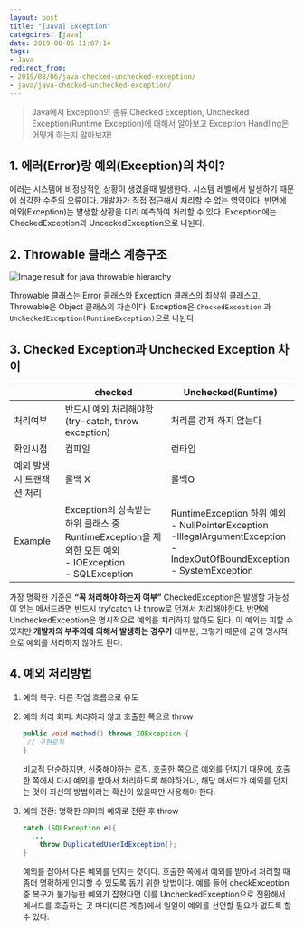 ```yaml
---
layout: post
title: "[Java] Exception"
categoires: [java]
date: 2019-08-06 11:07:14
tags: 
- Java
redirect_from: 
- 2019/08/06/java-checked-unchecked-exception/
- java/java-checked-unchecked-exception/
---
```

> Java에서 Exception의 종류 Checked Exception, Unchecked Exception(Runtime Exception)에 대해서 알아보고 Exception Handling은 어떻게 하는지 알아보자!



## 1. 에러(Error)랑 예외(Exception)의 차이? 

에러는 시스템에 비정상적인 상황이 생겼을때 발생한다. 시스템 레벨에서 발생하기 때문에 심각한 수준의 오류이다. 개발자가 직접 접근해서 처리할 수 없는 영역이다. 반면에 예외(Exception)는 발생할 상황을 미리 예측하여 처리할 수 있다.
Exception에는 CheckedException과 UnceckedException으로 나뉜다. 

## 2. Throwable 클래스 계층구조
![Image result for java throwable hierarchy](https://www.cis.upenn.edu/~bcpierce/courses/629/papers/Java-tutorial/java/exceptions/images/throwableHierarchy_trans.gif)

Throwable 클래스는 Error 클래스와 Exception 클래스의 최상위 클래스고, Throwable은 Object 클래스의 자손이다. Exception은 `CheckedException` 과`UncheckedException(RuntimeException)`으로 나뉜다. 


## 3. Checked Exception과 Unchecked Exception 차이


|                           | checked                                                      | Unchecked(Runtime)                                           |
| ------------------------- | ------------------------------------------------------------ | ------------------------------------------------------------ |
| 처리여부                  | 반드시 예외 처리해야함<br />(try-catch, throw exception)     | 처리를 강제 하지 않는다                                      |
| 확인시점                  | 컴파일                                                       | 런타입                                                       |
| 예외 발생시 트랜잭션 처리 | 롤백 X                                                       | 롤백O                                                        |
| Example                   | Exception의 상속받는 하위 클래스 중 RuntimeException을 제외한 모든 예외<br />- IOException<br />- SQLException | RuntimeException 하위 예외<br />- NullPointerException<br />-IllegalArgumentException<br/>-IndexOutOfBoundException<br />- SystemException |


가장 명확한 기준은 **“꼭 처리해야 하는지 여부”** CheckedException은 발생할 가능성이 있는 메서드라면 반드시 try/catch 나 throw로 던져서 처리해야한다. 반면에 UncheckedException은 명시적으로 예외를 처리하지 않아도 된다. 이 예외는 피할 수 있지만 **개발자의 부주의에 의해서 발생하는 경우가** 대부분, 그렇기 때문에 굳이 명시적으로 예외를 처리하지 않아도 된다.


## 4. 예외 처리방법 

1. 예외 복구: 다른 작업 흐름으로 유도
2. 예외 처리 회피: 처리하지 않고 호출한 쪽으로 throw

   ```java
   public void method() throws IOException {
   	// 구현로직
   }
   ```

   비교적 단순하지만, 신중해야하는 로직. 호출한 쪽으로 예외를 던지기 때문에, 호출한 쪽에서 다시 예외를 받아서 처리하도록 해야하거나, 해당 메서드가 예외를 던지는 것이 최선의 방법이라는 확신이 있을때만 사용해야 한다. 

3. 예외 전환: 명확한 의미의 예외로 전환 후 throw 

   ```java
   catch (SQLException e){
     ...
       throw DuplicatedUserIdException();
   }
   ```

   예외를 잡아서 다른 예외를 던지는 것이다. 호출한 쪽에서 예외를 받아서 처리할 때 좀더 명확하게 인지할 수 있도록 돕기 위한 방법이다. 예를 들어 checkException 중 복구가 불가능한 예외가 잡혔다면  이를 UncheckedException으로 전환해서 메서드를 호출하는 곳 마다(다른 계층)에서 일일이 예외를 선언할 필요가 없도록 할 수 있다. 